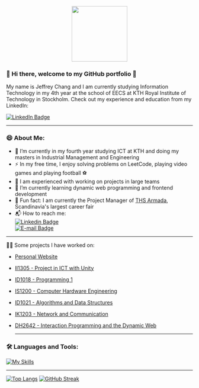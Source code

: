 <div id = "header", align="center">
  <img src = "https://media.giphy.com/media/3oKIPnAiaMCws8nOsE/giphy.gif" , width ="150"/>
</div>

### 👋 Hi there, welcome to my GitHub portfolio 👋
My name is Jeffrey Chang and I am currently studying Information Technology in my 4th year at the school of EECS at KTH Royal Institute of Technology in Stockholm. Check out my experience and education from my LinkedIn:
<div id="badges">
  <a href="https://www.linkedin.com/in/jeffrey-chang-914a571b5/">
    <img src="https://img.shields.io/badge/LinkedIn-blue?style=for-the-badge&logo=linkedin&logoColor=white" alt="LinkedIn Badge"/>
  </a>

 ---

### 😄 About Me:
  - 🌱 I’m currently in my fourth year studying ICT at KTH and doing my masters in Industrial Management and Engineering
  - ⚡ In my free time, I enjoy solving problems on LeetCode, playing video games and playing football ⚽
  - 👯 I am experienced with working on projects in large teams
  - 🏫 I’m currently learning dynamic web programming and frontend development
  - 🍪 Fun fact: I am currently the Project Manager of [THS Armada](https://armada.nu), Scandinavia's largest career fair
  - 📬 How to reach me: <br />
[![Linkedin Badge](https://img.shields.io/badge/-Jeffrey-blue?style=flat&logo=Linkedin&logoColor=white)](https://www.linkedin.com/in/zwjc) <br />
[![E-mail Badge](https://img.shields.io/badge/-Jeffrey-green?style=flat&logo=email&logoColor=white)](mailto:zw.jchang@gmail.com) <br />

  
  ---
👨‍💻 Some projects I have worked on:
- [Personal Website](https://github.com/zwjc/website)
- [II1305 - Project in ICT with Unity](https://github.com/filhed97/Klantboll)
- [ID1018 - Programming 1](https://github.com/zwjc/ID1018-Labb)
- [IS1200 - Computer Hardware Engineering](https://github.com/zwjc/IS1200-Projekt)
- [ID1021 - Algorithms and Data Structures](https://github.com/zwjc/id1021)
- [IK1203 - Network and Communication](https://github.com/zwjc/ik1203)
- [DH2642 - Interaction Programming and the Dynamic Web](https://github.com/YileiCheng/PokeMe)

  ---
### 🛠️ Languages and Tools:
  <div>

[![My Skills](https://skillicons.dev/icons?i=java,git,html,css,astro,ts,c,vscode,react,js,matlab,c#,latex,elixir)](https://skillicons.dev)
   
  ---

[![Top Langs](https://github-readme-stats.vercel.app/api/top-langs/?username=zwjc&layout=compact&theme=onedark)](https://github.com/anuraghazra/github-readme-stats) [![GitHub Streak](https://github-readme-streak-stats.herokuapp.com?user=zwjc&theme=radical&border_radius=3)](https://git.io/streak-stats)
</div>
